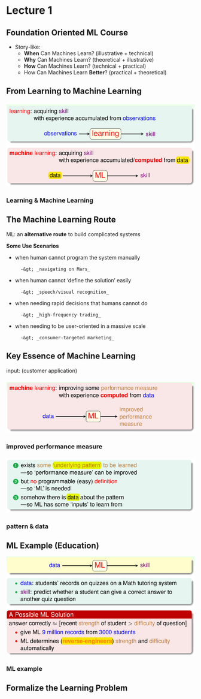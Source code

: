 # Lecture 1

## **Foundation Oriented ML Course**

* Story-like:
  * **When** Can Machines Learn? \(illustrative + technical\)
  * **Why** Can Machines Learn? \(theoretical + illustrative\)
  * **How** Can Machines Learn? \(technical + practical\)
  * How Can Machines Learn **Better**? \(practical + theoretical\)

## From Learning to Machine Learning

### ![](.gitbook/assets/screenshot-at-2018-05-13-22-20-02%20%281%29.png)

### Learning & Machine Learning

## The Machine Learning Route

ML: an **alternative route** to build complicated systems

**Some Use Scenarios**

* when human cannot program the system manually

  ```text
    -&gt; _navigating on Mars_
  ```

* when human cannot ‘define the solution’ easily

  ```text
    -&gt; _speech/visual recognition_
  ```

* when needing rapid decisions that humans cannot do

  ```text
    -&gt; _high-frequency trading_
  ```

* when needing to be user-oriented in a massive scale

  ```text
    -&gt; _consumer-targeted marketing_
  ```

## Key Essence of Machine Learning

input: \(customer application\)

### ![](.gitbook/assets/screenshot-at-2018-05-13-22-35-13%20%281%29.png)

### improved performance measure

### ![](.gitbook/assets/screenshot-at-2018-05-13-22-38-12%20%281%29.png)

### pattern & data

## ML Example \(Education\)

![](.gitbook/assets/screenshot-at-2018-05-13-22-42-24%20%281%29.png)

### ML example

## Formalize the Learning Problem

